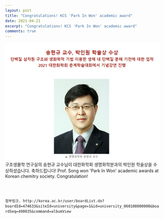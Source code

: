 ```yaml
---
layout: post
title: "Congratulations! KCS 'Park In Won' academic award"
date: 2021-04-21
excerpt: "Congratulations! KCS 'Park In Won' academic award"
comments: true
---
```


![ex_screenshot](/assets/img/park_award.tif)
<br/>
구조생물학 연구실의 송현규 교수님이 대한화학회 생명화학분과의 박인원 학술상을 수상하셨습니다. 축하드립니다!
Prof. Song won 'Park In Won' academic awards at Korean chemitry society. Congratulation!

<br/>
<br/>

`첨부링크.
http://korea.ac.kr/user/boardList.do?boardId=474633&siteId=university&page=1&id=university_060108000000&boardSeq=490035&command=albumView` 
